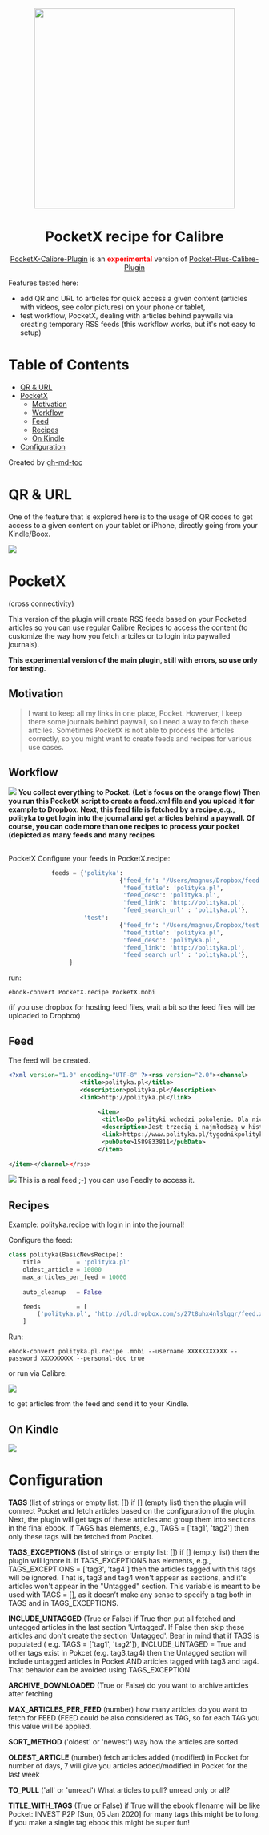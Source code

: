 <div align="center">
	<img src="imgs/banner.png" width="400px">
<h1>
PocketX recipe for Calibre
</h1>
	<a href="https://github.com/mmagnus/Pocket-Plus-Calibre-Plugin">PocketX-Calibre-Plugin</a> is an <b style="color:red;">experimental</b> version of <a href="https://github.com/mmagnus/Pocket-Plus-Calibre-Plugin">Pocket-Plus-Calibre-Plugin</a>
</div>

Features tested here:

- add QR and URL to articles for quick access a given content (articles with videos, see color pictures) on your phone or tablet,
- test workflow, PocketX, dealing with articles behind paywalls via creating temporary RSS feeds (this workflow works, but it's not easy to setup)

Table of Contents
=================

* [QR &amp; URL](#qr--url)
* [PocketX](#pocketx)
  * [Motivation](#motivation)
  * [Workflow](#workflow)
  * [Feed](#feed)
  * [Recipes](#recipes)
  * [On Kindle](#on-kindle)
* [Configuration](#configuration)

Created by [gh-md-toc](https://github.com/ekalinin/github-markdown-toc.go)

# QR & URL
One of the feature that is explored here is to the usage of QR codes to get access to a given content on your tablet or iPhone, directly going from your Kindle/Boox.

![](imgs/qr.png)

# PocketX
(cross connectivity)

This version of the plugin will create RSS feeds based on your Pocketed articles so you can use regular Calibre Recipes to access the content (to customize the way how you fetch artciles or to login into paywalled journals).

**This experimental version of the main plugin, still with errors, so use only for testing.**

## Motivation

> I want to keep all my links in one place, Pocket. Howerver, I keep there some journals behind paywall, so I need a way to fetch these artciles. Sometimes PocketX is not able to process the articles correctly, so you might want to create feeds and recipes for various use cases.

## Workflow

![](imgs/workflow.png)
**You collect everything to Pocket. (Let's focus on the orange flow) Then you run this PocketX script to create a feed.xml file and you upload it for example to Dropbox. Next, this feed file is fetched by a recipe,e.g., polityka to get login into the journal and get articles behind a paywall. Of course, you can code more than one recipes to process your pocket (depicted as many feeds and many recipes**

##
 PocketX
Configure your feeds in PocketX.recipe:

```python
            feeds = {'polityka':
                               {'feed_fn': '/Users/magnus/Dropbox/feed.xml',
                                'feed_title': 'polityka.pl',
                                'feed_desc': 'polityka.pl',
                                'feed_link': 'http://polityka.pl',
                                'feed_search_url' : 'polityka.pl'},
                     'test':
                               {'feed_fn': '/Users/magnus/Dropbox/test.xml',
                                'feed_title': 'polityka.pl',
                                'feed_desc': 'polityka.pl',
                                'feed_link': 'http://polityka.pl',
                                'feed_search_url' : 'polityka.pl'},
                 }

```

run:

    ebook-convert PocketX.recipe PocketX.mobi

(if you use dropbox for hosting feed files, wait a bit so the feed files will be uploaded to Dropbox)

## Feed
The feed will be created.


```xml
<?xml version="1.0" encoding="UTF-8" ?><rss version="2.0"><channel>
                    <title>polityka.pl</title>
                    <description>polityka.pl</description>
                    <link>http://polityka.pl</link>
                    
                         <item>          
                          <title>Do polityki wchodzi pokolenie. Dla nich przyszłość jest teraz albo wcale</title>
                          <description>Jest trzecią i najmłodszą w historii kobietą na czele fińskiego rządu. Należy do Partii Socjaldemokratycznej, największej w koalicyjnym gabinecie.</description>
                          <link>https://www.polityka.pl/tygodnikpolityka/swiat/1936530,1,ok-boomer.read</link>
                          <pubDate>1589833811</pubDate>
                         </item>

</item></channel></rss>
```

![](imgs/pseudofeed.png)
This is a real feed ;-) you can use Feedly to access it.


## Recipes
Example: polityka.recipe with login in into the journal!

Configure the feed:

```python
class polityka(BasicNewsRecipe):
    title          = 'polityka.pl'
    oldest_article = 10000
    max_articles_per_feed = 10000
    
    auto_cleanup   = False

    feeds          = [
        ('polityka.pl', 'http://dl.dropbox.com/s/27t8uhx4nlslggr/feed.xml'), ## your feed here! use dl dropbox link to skip the Dropbox web interface
    ]
```

Run:

    ebook-convert polityka.pl.recipe .mobi --username XXXXXXXXXXX --password XXXXXXXXX --personal-doc true

or run via Calibre:

![](imgs/recipe.png)

to get articles from the feed and send it to your Kindle.
## On Kindle
![](imgs/kindle.png)

# Configuration

**TAGS** (list of strings or empty list: []) if [] (empty list) then the plugin will connect Pocket and fetch articles based on the configuration of the plugin.
    Next, the plugin will get tags of these articles and group them into sections in the final ebook.
    If TAGS has elements, e.g., TAGS = ['tag1', 'tag2'] then only these tags will be fetched from Pocket.

**TAGS_EXCEPTIONS** (list of strings or empty list: []) if [] (empty list) then the plugin will ignore it.
    If TAGS_EXCEPTIONS has elements, e.g., TAGS_EXCEPTIONS = ['tag3', 'tag4'] then the articles tagged with this tags will be ignored.
    That is, tag3 and tag4 won't appear as sections, and it's articles won't appear in the  "Untagged" section.
    This variable is meant to be used with TAGS = [], as it doesn’t make any sense to specify a tag both in TAGS and in TAGS_EXCEPTIONS.

**INCLUDE_UNTAGGED** (True or False) if True then put all fetched and untagged articles in the last section 'Untagged'.
    If False then skip these articles and don't create the section 'Untagged'. Bear in mind that if TAGS is populated ( e.g. TAGS = ['tag1', 'tag2']),
    INCLUDE_UNTAGED = True and other tags exist in Pokcet (e.g. tag3,tag4) then the Untagged section will include untagged articles 
    in Pocket AND articles tagged with tag3 and tag4. That behavior can be avoided using TAGS_EXCEPTION

**ARCHIVE_DOWNLOADED** (True or False) do you want to archive articles after fetching 

**MAX_ARTICLES_PER_FEED** (number) how many articles do you want to fetch for FEED (FEED could be also 
considered as TAG, so for each TAG you this value will be applied.

**SORT_METHOD** ('oldest' or 'newest') way how the articles are sorted

**OLDEST_ARTICLE** (number) fetch articles added (modified) in Pocket for number of days, 7 will give you articles added/modified in Pocket for the last week 
 
**TO_PULL** ('all' or 'unread') What articles to pull? unread only or all?

**TITLE_WITH_TAGS** (True or False) if True will the ebook filename will be like
    Pocket: INVEST P2P [Sun, 05 Jan 2020] for many tags this might be to long, if you make a single tag ebook this might be super fun!


